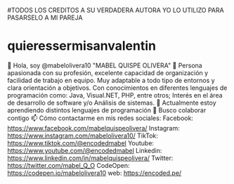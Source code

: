 #TODOS LOS CREDITOS A SU VERDADERA AUTORA YO LO UTILIZO PARA PASARSELO A MI PAREJA
# quieressermisanvalentin
👋 Hola, soy @mabelolivera10 "MABEL QUISPE OLIVERA"
👀 Persona apasionada con su profesión, excelente capacidad de organización y facilidad de trabajo en equipo. Muy adaptable a todo tipo de entornos y clara orientación a objetivos. Con conocimientos en diferentes lenguajes de programación como: Java, Visual.NET, PHP, entre otros; Interés en el área de desarrollo de software y/o Análisis de sistemas.
🌱 Actualmente estoy aprendiendo distintos lenguajes de programación
💞️ Busco colaborar contigo
📫 Cómo contactarme en mis redes sociales:
Facebook: https://www.facebook.com/mabelquispeolivera/
Instagram: https://www.instagram.com/mabelolivera10/
TikTok: https://www.tiktok.com/@encodedmabel
Youtube: https://www.youtube.com/@encodedmabel
Linkedin: https://www.linkedin.com/in/mabelquispeolivera/
Twitter: https://twitter.com/mabel_Q_O
CodeOpen: https://codepen.io/mabelolivera10
web: https://encoded.pe/
